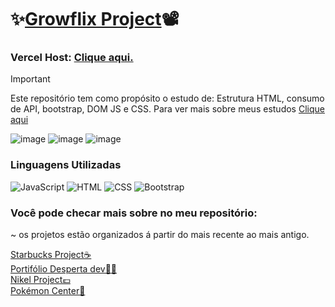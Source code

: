 # ✨[Growflix Project](https://growflix-project.vercel.app/)📽️
### Vercel Host: [Clique aqui.](https://growflix-project.vercel.app/)

> [!IMPORTANT]
> Este repositório tem como propósito o estudo de: Estrutura HTML, consumo de API, bootstrap, DOM JS e CSS. Para ver mais sobre meus estudos [Clique aqui](https://github.com/Marccelo125/Growdev-exercicios)</br>

![image](https://github.com/Marccelo125/growflix/assets/127633664/0466ab04-bed7-4a96-b714-10f85d1f4574)
![image](https://github.com/Marccelo125/growflix/assets/127633664/1b42d502-114f-440f-a6b3-ead46b047202)
![image](https://github.com/Marccelo125/growflix/assets/127633664/3c510c1b-4b0d-4cb4-985a-ab7b567e9056)

### Linguagens Utilizadas <br />
![JavaScript](https://img.shields.io/badge/JavaScript-1f1f1f?style=for-the-badge&logo=javascript&logoColor=yellow)
![HTML](https://img.shields.io/badge/Html5-f25e02?style=for-the-badge&logo=html5&logoColor=white)
![CSS](https://img.shields.io/badge/CSS3-2d84e0?style=for-the-badge&logo=css3&logoColor=white)
![Bootstrap](https://img.shields.io/badge/Bootstrap-563D7C?style=for-the-badge&logo=bootstrap&logoColor=white)

### Você pode checar mais sobre no meu repositório:</br>
~ os projetos estão organizados á partir do mais recente ao mais antigo.

[Starbucks Project☕](https://github.com/Marccelo125/starbucks-shop-prj) </br>
[Portifólio Desperta dev🧑‍💻](https://github.com/Marccelo125/portifolio-desperta-dev) </br>
[Nikel Project💷](https://github.com/Marccelo125/Nikel) </br>
[Pokémon Center🐲](https://github.com/Marccelo125/prj-final-m1-talentos-ti) </br>
